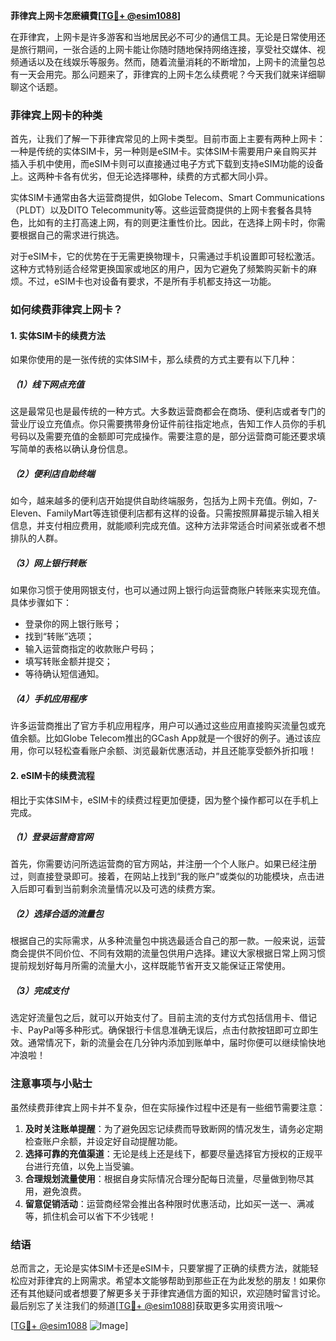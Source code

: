 **菲律宾上网卡怎麽續費[[TG💪+ @esim1088](https://t.me/s/esim1088)]**

在菲律宾，上网卡是许多游客和当地居民必不可少的通信工具。无论是日常使用还是旅行期间，一张合适的上网卡能让你随时随地保持网络连接，享受社交媒体、视频通话以及在线娱乐等服务。然而，随着流量消耗的不断增加，上网卡的流量包总有一天会用完。那么问题来了，菲律宾的上网卡怎么续费呢？今天我们就来详细聊聊这个话题。

### 菲律宾上网卡的种类

首先，让我们了解一下菲律宾常见的上网卡类型。目前市面上主要有两种上网卡：一种是传统的实体SIM卡，另一种则是eSIM卡。实体SIM卡需要用户亲自购买并插入手机中使用，而eSIM卡则可以直接通过电子方式下载到支持eSIM功能的设备上。这两种卡各有优劣，但无论选择哪种，续费的方式都大同小异。

实体SIM卡通常由各大运营商提供，如Globe Telecom、Smart Communications（PLDT）以及DITO Telecommunity等。这些运营商提供的上网卡套餐各具特色，比如有的主打高速上网，有的则更注重性价比。因此，在选择上网卡时，你需要根据自己的需求进行挑选。

对于eSIM卡，它的优势在于无需更换物理卡，只需通过手机设置即可轻松激活。这种方式特别适合经常更换国家或地区的用户，因为它避免了频繁购买新卡的麻烦。不过，eSIM卡也对设备有要求，不是所有手机都支持这一功能。

### 如何续费菲律宾上网卡？

#### 1. **实体SIM卡的续费方法**

如果你使用的是一张传统的实体SIM卡，那么续费的方式主要有以下几种：

##### （1）线下网点充值
这是最常见也是最传统的一种方式。大多数运营商都会在商场、便利店或者专门的营业厅设立充值点。你只需要携带身份证件前往指定地点，告知工作人员你的手机号码以及需要充值的金额即可完成操作。需要注意的是，部分运营商可能还要求填写简单的表格以确认身份信息。

##### （2）便利店自助终端
如今，越来越多的便利店开始提供自助终端服务，包括为上网卡充值。例如，7-Eleven、FamilyMart等连锁便利店都有这样的设备。只需按照屏幕提示输入相关信息，并支付相应费用，就能顺利完成充值。这种方法非常适合时间紧张或者不想排队的人群。

##### （3）网上银行转账
如果你习惯于使用网银支付，也可以通过网上银行向运营商账户转账来实现充值。具体步骤如下：
- 登录你的网上银行账号；
- 找到“转账”选项；
- 输入运营商指定的收款账户号码；
- 填写转账金额并提交；
- 等待确认短信通知。

##### （4）手机应用程序
许多运营商推出了官方手机应用程序，用户可以通过这些应用直接购买流量包或充值余额。比如Globe Telecom推出的GCash App就是一个很好的例子。通过该应用，你可以轻松查看账户余额、浏览最新优惠活动，并且还能享受额外折扣哦！

#### 2. **eSIM卡的续费流程**

相比于实体SIM卡，eSIM卡的续费过程更加便捷，因为整个操作都可以在手机上完成。

##### （1）登录运营商官网
首先，你需要访问所选运营商的官方网站，并注册一个个人账户。如果已经注册过，则直接登录即可。接着，在网站上找到“我的账户”或类似的功能模块，点击进入后即可看到当前剩余流量情况以及可选的续费方案。

##### （2）选择合适的流量包
根据自己的实际需求，从多种流量包中挑选最适合自己的那一款。一般来说，运营商会提供不同价位、不同有效期的流量包供用户选择。建议大家根据日常上网习惯提前规划好每月所需的流量大小，这样既能节省开支又能保证正常使用。

##### （3）完成支付
选定好流量包之后，就可以开始支付了。目前主流的支付方式包括信用卡、借记卡、PayPal等多种形式。确保银行卡信息准确无误后，点击付款按钮即可立即生效。通常情况下，新的流量会在几分钟内添加到账单中，届时你便可以继续愉快地冲浪啦！

### 注意事项与小贴士

虽然续费菲律宾上网卡并不复杂，但在实际操作过程中还是有一些细节需要注意：

1. **及时关注账单提醒**：为了避免因忘记续费而导致断网的情况发生，请务必定期检查账户余额，并设定好自动提醒功能。
2. **选择可靠的充值渠道**：无论是线上还是线下，都要尽量选择官方授权的正规平台进行充值，以免上当受骗。
3. **合理规划流量使用**：根据自身实际情况合理分配每日流量，尽量做到物尽其用，避免浪费。
4. **留意促销活动**：运营商经常会推出各种限时优惠活动，比如买一送一、满减等，抓住机会可以省下不少钱呢！

### 结语

总而言之，无论是实体SIM卡还是eSIM卡，只要掌握了正确的续费方法，就能轻松应对菲律宾的上网需求。希望本文能够帮助到那些正在为此发愁的朋友！如果你还有其他疑问或者想要了解更多关于菲律宾通信方面的知识，欢迎随时留言讨论。最后别忘了关注我们的频道[[TG💪+ @esim1088](https://t.me/s/esim1088)]获取更多实用资讯哦～  

[[TG💪+ @esim1088](https://t.me/s/esim1088) ![Image](https://i.postimg.cc/4NQfJmqS/Snipaste-2025-05-13-00-14-12.png)]
